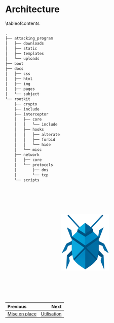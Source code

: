 # Architecture

\tableofcontents

```
.
├── attacking_program
│   ├── downloads
│   ├── static
│   ├── templates
│   └── uploads
├── boot
├── docs
│   ├── css
│   ├── html
│   ├── img
│   ├── pages
│   └── subject
└── rootkit
    ├── crypto
    ├── include
    ├── interceptor
    │   ├── core
    │   │   └── include
    │   ├── hooks
    │   │   ├── alterate
    │   │   ├── forbid
    │   │   └── hide
    │   └── misc
    ├── network
    │   ├── core
    │   └── protocols
    │       ├── dns
    │       └── tcp
    └── scripts
```

<img 
  src="../img/logo_no_text.png" 
  style="
    display: block;
    margin: 100px auto;
    width: 30%;
    overflow: hidden;
  "
/>

<div class="section_buttons">

| Previous                          | Next                               |
|:----------------------------------|-----------------------------------:|
| [Mise en place](02_install.md)    | [Utilisation](04_usage.md)         |
</div>